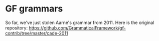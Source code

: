 # GF grammars

So far, we've just stolen Aarne's grammar from 2011. Here is the original repository: https://github.com/GrammaticalFramework/gf-contrib/tree/master/cade-2011
